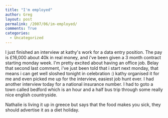 ```yaml
---
title: "I'm employed"
author: Greg
layout: post
permalink: /2007/06/im-employed/
comments: True
categories:
  - Uncategorized
---
```

I just finished an interview at kathy's work for a data entry position. The pay is £16,000 about 40k in real money, and i've been given a 3 month contract starting monday week. I'm pretty excited about having an office job. Belay that second last comment, i've just been told that i start next monday, that means i can get well sloshed tonight in celebration :) kathy organised it for me and even picked me up for the interview, easiest job hunt ever. I had another interview today for a national insurance number. I had to goto a town called bedford which is an hour and a half bus trip through some really nice english countryside.

Nathalie is living it up in greece but says that the food makes you sick, they should advertise it as a diet holiday.